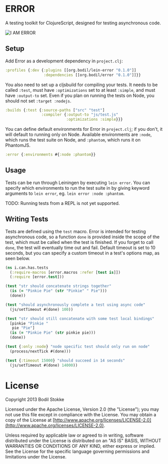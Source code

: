 # ERROR

A testing toolkit for ClojureScript, designed for testing asynchronous
code.

![I AM ERROR](https://raw.github.com/bodil/error/master/iamerror.jpg)

## Setup

Add Error as a development dependency in `project.clj`:

```clojure
:profiles {:dev {:plugins [[org.bodil/lein-error "0.1.0"]]
                 :dependencies [[org.bodil/error "0.1.0"]]}}
```

You also need to set up a cljsbuild for compiling your tests. It needs
to be called `:test`, must have `:optimizations` set to at least
`:simple`, and must have `:output-to` set. Even if you plan on running
the tests on Node, you should not set `:target :nodejs`.

```clojure
:builds {:test {:source-paths ["src" "test"]
                :compiler {:output-to "js/test.js"
                           :optimizations :simple}}}
```

You can define default environments for Error in `project.clj`; if you
don't, it will default to running only on Node. Available environments
are `:node`, which runs the test suite on Node, and `:phantom`, which
runs it on PhantomJS.

```clojure
:error {:environments #{:node :phantom}}
```

## Usage

Tests can be run through Leiningen by executing `lein error`. You can
specify which environments to run the test suite in by giving keyword
arguments to `lein error`, eg. `lein error :node :phantom`.

TODO: Running tests from a REPL is not yet supported.

## Writing Tests

Tests are defined using the `test` macro. Error is intended for
testing asynchronous code, so a function `done` is provided inside the
scope of the test, which must be called when the test is finished. If
you forget to call `done`, the test will eventually time out and fail.
Default timeout is set to 10 seconds, but you can specify a custom
timeout in a test's options map, as seen below.

```clojure
(ns i.can.has.tests
  (:require-macros [error.macros :refer [test is]])
  (:require [error.test]))

(test "str should concatenate strings together"
  (is (= "Pinkie Pie" (str "Pinkie" " Pie")))
  (done))

(test "should asynchronously complete a test using async code"
  (js/setTimeout #(done) 100))

(test "str should still concatenate with some test local bindings"
  [pinkie "Pinkie "
   pie "Pie"]
  (is (= "Pinkie Pie" (str pinkie pie)))
  (done))

(test {:only :node} "node specific test should only run on node"
  (process/nextTick #(done)))

(test {:timeout 15000} "should succeed in 14 seconds"
  (js/setTimeout #(done) 14000))
```

# License

Copyright 2013 Bodil Stokke

Licensed under the Apache License, Version 2.0 (the "License"); you
may not use this file except in compliance with the License. You may
obtain a copy of the License at
[http://www.apache.org/licenses/LICENSE-2.0](http://www.apache.org/licenses/LICENSE-2.0).

Unless required by applicable law or agreed to in writing, software
distributed under the License is distributed on an "AS IS" BASIS,
WITHOUT WARRANTIES OR CONDITIONS OF ANY KIND, either express or
implied. See the License for the specific language governing
permissions and limitations under the License.
